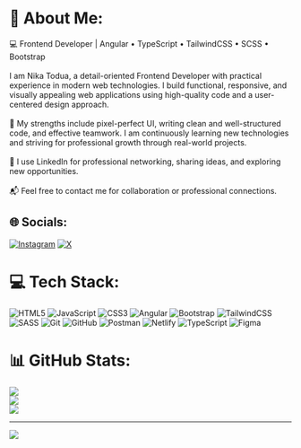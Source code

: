 # 💫 About Me:
💻 Frontend Developer | Angular • TypeScript • TailwindCSS • SCSS • Bootstrap<br><br>I am Nika Todua, a detail-oriented Frontend Developer with practical experience in modern web technologies. I build functional, responsive, and visually appealing web applications using high-quality code and a user-centered design approach.<br><br>📌 My strengths include pixel-perfect UI, writing clean and well-structured code, and effective teamwork. I am continuously learning new technologies and striving for professional growth through real-world projects.<br><br>🌱 I use LinkedIn for professional networking, sharing ideas, and exploring new opportunities.<br><br>📬 Feel free to contact me for collaboration or professional connections.


## 🌐 Socials:
[![Instagram](https://img.shields.io/badge/Instagram-%23E4405F.svg?logo=Instagram&logoColor=white)](https://instagram.com/nicktoduaa) [![X](https://img.shields.io/badge/X-black.svg?logo=X&logoColor=white)](https://x.com/nika_todua2) 

# 💻 Tech Stack:
![HTML5](https://img.shields.io/badge/html5-%23E34F26.svg?style=for-the-badge&logo=html5&logoColor=white) ![JavaScript](https://img.shields.io/badge/javascript-%23323330.svg?style=for-the-badge&logo=javascript&logoColor=%23F7DF1E) ![CSS3](https://img.shields.io/badge/css3-%231572B6.svg?style=for-the-badge&logo=css3&logoColor=white) ![Angular](https://img.shields.io/badge/angular-%23DD0031.svg?style=for-the-badge&logo=angular&logoColor=white) ![Bootstrap](https://img.shields.io/badge/bootstrap-%238511FA.svg?style=for-the-badge&logo=bootstrap&logoColor=white) ![TailwindCSS](https://img.shields.io/badge/tailwindcss-%2338B2AC.svg?style=for-the-badge&logo=tailwind-css&logoColor=white) ![SASS](https://img.shields.io/badge/SASS-hotpink.svg?style=for-the-badge&logo=SASS&logoColor=white) ![Git](https://img.shields.io/badge/git-%23F05033.svg?style=for-the-badge&logo=git&logoColor=white) ![GitHub](https://img.shields.io/badge/github-%23121011.svg?style=for-the-badge&logo=github&logoColor=white) ![Postman](https://img.shields.io/badge/Postman-FF6C37?style=for-the-badge&logo=postman&logoColor=white) ![Netlify](https://img.shields.io/badge/netlify-%23000000.svg?style=for-the-badge&logo=netlify&logoColor=#00C7B7) ![TypeScript](https://img.shields.io/badge/typescript-%23007ACC.svg?style=for-the-badge&logo=typescript&logoColor=white) ![Figma](https://img.shields.io/badge/figma-%23F24E1E.svg?style=for-the-badge&logo=figma&logoColor=white)
# 📊 GitHub Stats:
![](https://github-readme-stats.vercel.app/api?username=nika-todua&theme=dark&hide_border=false&include_all_commits=false&count_private=false)<br/>
![](https://nirzak-streak-stats.vercel.app/?user=nika-todua&theme=dark&hide_border=false)<br/>
![](https://github-readme-stats.vercel.app/api/top-langs/?username=nika-todua&theme=dark&hide_border=false&include_all_commits=false&count_private=false&layout=compact)

---
[![](https://visitcount.itsvg.in/api?id=nika-todua&icon=0&color=0)](https://visitcount.itsvg.in)

<!-- Proudly created with GPRM ( https://gprm.itsvg.in ) -->
